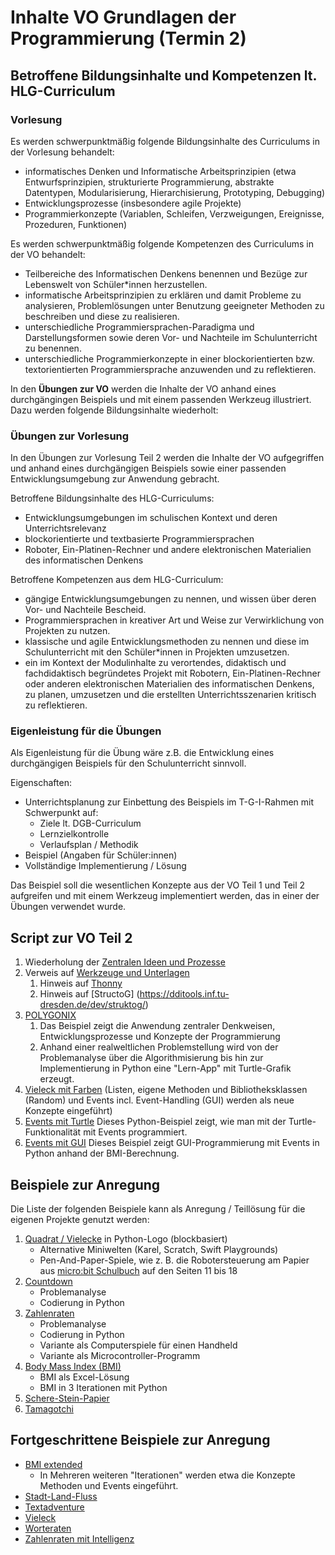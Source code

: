 # Inhalte VO Grundlagen der Programmierung (Termin 2)

## Betroffene Bildungsinhalte und Kompetenzen lt. HLG-Curriculum

### Vorlesung
Es werden schwerpunktmäßig folgende Bildungsinhalte des Curriculums in der Vorlesung behandelt:

* informatisches Denken und Informatische Arbeitsprinzipien (etwa Entwurfsprinzipien, strukturierte Programmierung, abstrakte Datentypen, Modularisierung, Hierarchisierung, Prototyping, Debugging)
* Entwicklungsprozesse (insbesondere agile Projekte)
* Programmierkonzepte (Variablen, Schleifen, Verzweigungen, Ereignisse, Prozeduren, Funktionen)

Es werden schwerpunktmäßig folgende Kompetenzen des Curriculums in der VO behandelt: 

* Teilbereiche des Informatischen Denkens benennen und Bezüge zur Lebenswelt von Schüler*innen herzustellen.
* informatische Arbeitsprinzipien zu erklären und damit Probleme zu analysieren, Problemlösungen unter Benutzung geeigneter Methoden zu beschreiben und diese zu realisieren.
* unterschiedliche Programmiersprachen-Paradigma und Darstellungsformen sowie deren Vor- und Nachteile im Schulunterricht zu benennen.
* unterschiedliche Programmierkonzepte in einer blockorientierten bzw. textorientierten Programmiersprache anzuwenden und zu reflektieren.
  
In den **Übungen zur VO** werden die Inhalte der VO anhand eines durchgängingen Beispiels und mit einem passenden Werkzeug illustriert. Dazu werden folgende Bildungsinhalte wiederholt: 

### Übungen zur Vorlesung
In den Übungen zur Vorlesung Teil 2 werden die Inhalte der VO aufgegriffen und anhand eines durchgängigen Beispiels sowie einer passenden Entwicklungsumgebung zur Anwendung gebracht.

Betroffene Bildungsinhalte des HLG-Curriculums:

* Entwicklungsumgebungen im schulischen Kontext und deren Unterrichtsrelevanz
* blockorientierte und textbasierte Programmiersprachen
* Roboter, Ein-Platinen-Rechner und andere elektronischen Materialien des informatischen Denkens

Betroffene Kompetenzen aus dem HLG-Curriculum:

* gängige Entwicklungsumgebungen zu nennen, und wissen über deren Vor- und Nachteile Bescheid.
* Programmiersprachen in kreativer Art und Weise zur Verwirklichung von Projekten zu nutzen.
* klassische und agile Entwicklungsmethoden zu nennen und diese im Schulunterricht mit den Schüler*innen in Projekten umzusetzen.
* ein im Kontext der Modulinhalte zu verortendes, didaktisch und fachdidaktisch begründetes Projekt mit Robotern, Ein-Platinen-Rechner oder anderen elektronischen Materialien des informatischen Denkens, zu planen, umzusetzen und die erstellten Unterrichtsszenarien kritisch zu reflektieren.

### Eigenleistung für die Übungen
Als Eigenleistung für die Übung wäre z.B. die Entwicklung eines durchgängigen Beispiels für den Schulunterricht sinnvoll. 

Eigenschaften:

* Unterrichtsplanung zur Einbettung des Beispiels im T-G-I-Rahmen mit Schwerpunkt auf:
  * Ziele lt. DGB-Curriculum
  * Lernzielkontrolle
  * Verlaufsplan / Methodik
* Beispiel (Angaben für Schüler:innen)
* Vollständige Implementierung / Lösung

Das Beispiel soll die wesentlichen Konzepte aus der VO Teil 1 und Teil 2 aufgreifen und mit einem Werkzeug implementiert werden, das in einer der Übungen verwendet wurde.

## Script zur VO Teil 2
1. Wiederholung der [Zentralen Ideen und Prozesse](../Didaktik/Zentrale-Ideen.md)
2. Verweis auf [Werkzeuge und Unterlagen](../Didaktik/Werkzeuge.md)
   1. Hinweis auf [Thonny](https://thonny.org)
   2. Hinweis auf [StructoG] (https://dditools.inf.tu-dresden.de/dev/struktog/)
3. [POLYGONIX](../VO-Teil-1/GrundkonzepteProgrammierung/Polygonix/README.md) 
   1. Das Beispiel zeigt die Anwendung zentraler Denkweisen, Entwicklungsprozesse und Konzepte der Programmierung
   2. Anhand einer realweltlichen Problemstellung wird von der Problemanalyse über die Algorithmisierung bis hin zur Implementierung in Python eine "Lern-App" mit Turtle-Grafik erzeugt.
4. [Vieleck mit Farben](../VO-Teil-2/TurtleBeispiele/) (Listen, eigene Methoden und Bibliotheksklassen (Random) und Events incl. Event-Handling (GUI) werden als neue Konzepte eingeführt)
5. [Events mit Turtle](../VO-Teil-2/TurtleBeispiele/eventsMitTurtle.py) Dieses Python-Beispiel zeigt, wie man mit der Turtle-Funktionalität mit Events programmiert.
6. [Events mit GUI](../VO-Teil-2/BMI/BmiV7.py) Dieses Beispiel zeigt GUI-Programmierung mit Events in Python anhand der BMI-Berechnung.

## Beispiele zur Anregung
Die Liste der folgenden Beispiele kann als Anregung / Teillösung für die eigenen Projekte genutzt werden:

1. [Quadrat / Vielecke](../VO-Teil-1/GrundkonzepteProgrammierung/TurtleBeispiele/) in Python-Logo (blockbasiert)
   - Alternative Miniwelten (Karel, Scratch, Swift Playgrounds)
   - Pen-And-Paper-Spiele, wie z. B. die Robotersteuerung am Papier aus [micro:bit Schulbuch](https://microbit.eeducation.at/wiki/Hauptseite) auf den Seiten 11 bis 18
2. [Countdown](../VO-Teil-1/GrundkonzepteProgrammierung/Countdown/)
   - Problemanalyse
   - Codierung in Python
3. [Zahlenraten](../VO-Teil-1/GrundkonzepteProgrammierung/Zahlenraten/README.md)
   - Problemanalyse
   - Codierung in Python
   - Variante als Computerspiele für einen Handheld
   - Variante als Microcontroller-Programm
4. [Body Mass Index (BMI)](../VO-Teil-1/GrundkonzepteProgrammierung/BMI/README.md)
   - BMI als Excel-Lösung
   - BMI in 3 Iterationen mit Python
5. [Schere-Stein-Papier](../VO-Teil-1/GrundkonzepteProgrammierung/SchereSteinPapier/README.md)
6. [Tamagotchi](../VO-Teil-1/GrundkonzepteProgrammierung/Tamagotchi/README.md)

## Fortgeschrittene Beispiele zur Anregung
* [BMI extended](./BMI/)
  * In Mehreren weiteren "Iterationen" werden etwa die Konzepte Methoden und Events eingeführt.
* [Stadt-Land-Fluss](./StadtLandFluss/)
* [Textadventure](./Textadventure/)
* [Vieleck](./TurtleBeispiele/)
* [Worteraten](./Worteraten/)
* [Zahlenraten mit Intelligenz](./ZahlenratenKI/)